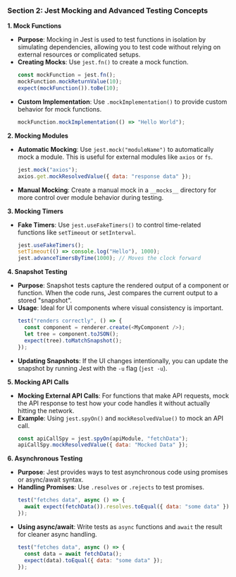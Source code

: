 

### Section 2: Jest Mocking and Advanced Testing Concepts

**1. Mock Functions**
   - **Purpose**: Mocking in Jest is used to test functions in isolation by simulating dependencies, allowing you to test code without relying on external resources or complicated setups.
   - **Creating Mocks**: Use `jest.fn()` to create a mock function.
     ```js
     const mockFunction = jest.fn();
     mockFunction.mockReturnValue(10);
     expect(mockFunction()).toBe(10);
     ```
   - **Custom Implementation**: Use `.mockImplementation()` to provide custom behavior for mock functions.
     ```js
     mockFunction.mockImplementation(() => "Hello World");
     ```

**2. Mocking Modules**
   - **Automatic Mocking**: Use `jest.mock("moduleName")` to automatically mock a module. This is useful for external modules like `axios` or `fs`.
     ```js
     jest.mock("axios");
     axios.get.mockResolvedValue({ data: "response data" });
     ```
   - **Manual Mocking**: Create a manual mock in a `__mocks__` directory for more control over module behavior during testing.

**3. Mocking Timers**
   - **Fake Timers**: Use `jest.useFakeTimers()` to control time-related functions like `setTimeout` or `setInterval`.
     ```js
     jest.useFakeTimers();
     setTimeout(() => console.log("Hello"), 1000);
     jest.advanceTimersByTime(1000); // Moves the clock forward
     ```

**4. Snapshot Testing**
   - **Purpose**: Snapshot tests capture the rendered output of a component or function. When the code runs, Jest compares the current output to a stored "snapshot".
   - **Usage**: Ideal for UI components where visual consistency is important.
     ```js
     test("renders correctly", () => {
       const component = renderer.create(<MyComponent />);
       let tree = component.toJSON();
       expect(tree).toMatchSnapshot();
     });
     ```
   - **Updating Snapshots**: If the UI changes intentionally, you can update the snapshot by running Jest with the `-u` flag (`jest -u`).

**5. Mocking API Calls**
   - **Mocking External API Calls**: For functions that make API requests, mock the API response to test how your code handles it without actually hitting the network.
   - **Example**: Using `jest.spyOn()` and `mockResolvedValue()` to mock an API call.
     ```js
     const apiCallSpy = jest.spyOn(apiModule, "fetchData");
     apiCallSpy.mockResolvedValue({ data: "Mocked Data" });
     ```

**6. Asynchronous Testing**
   - **Purpose**: Jest provides ways to test asynchronous code using promises or async/await syntax.
   - **Handling Promises**: Use `.resolves` or `.rejects` to test promises.
     ```js
     test("fetches data", async () => {
       await expect(fetchData()).resolves.toEqual({ data: "some data" });
     });
     ```
   - **Using async/await**: Write tests as `async` functions and `await` the result for cleaner async handling.
     ```js
     test("fetches data", async () => {
       const data = await fetchData();
       expect(data).toEqual({ data: "some data" });
     });
     ```
 